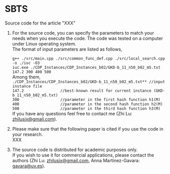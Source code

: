 # SBTS
Source code for the article "XXX"

1. For the source code, you can specify the parameters to match your needs when you execute the code. The code was tested on a computer under Linux operating system.  
   The format of input parameters are listed as follows,      
   
   ``g++ ./src/main.cpp ./src/common_func_def.cpp ./src/local_search.cpp -o ./iuc -O3``  
   ``iuc.exe ./CDP_Instances/CDP_Instances_b02/GKD-b_11_n50_b02_m5.txt 147.2 300 400 500``  
   Among them,  
   ``./CDP_Instances/CDP_Instances_b02/GKD-b_11_n50_b02_m5.txt** //input instance file``  
   ``147.2                //best-known result for current instance (GKD-b_11_n50_b02_m5.txt)``  
   ``300                  //parameter in the first hash function h1(M)``  
   ``400                  //parameter in the second hash function h2(M)``  
   ``500                  //parameter in the third hash function h3(M)``  
   If you have any questions feel free to contact me (Zhi Lu: zhilusix@gmail.com).  
  
2. Please make sure that the following paper is cited if you use the code in your research.    
   XXX  

3. The source code is distributed for academic purposes only.    
   If you wish to use it for commercial applications, please contact the authors (Zhi Lu: zhilusix@gmail.com, Anna Martı́nez-Gavara: gavara@uv.es).  
